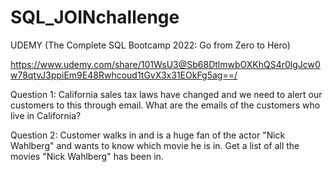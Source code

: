 # SQL_JOINchallenge
UDEMY (The Complete SQL Bootcamp 2022: Go from Zero to Hero) 

https://www.udemy.com/share/101WsU3@Sb68DtlmwbOXKhQS4r0lgJcw0w78qtvJ3ppiEm9E48Rwhcoud1tGvX3x31EOkFg5ag==/

Question 1: California sales tax laws have changed and we need to alert our customers to this through email. What are the emails of the customers who live in California?

Question 2: Customer walks in and is a huge fan of the actor "Nick Wahlberg" and wants to know which movie he is in. Get a list of all the movies "Nick Wahlberg" has been in.
